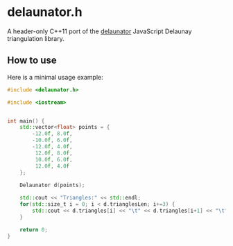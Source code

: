 # delaunator.h
A header-only C++11 port of the [delaunator](https://github.com/mapbox/delaunator) JavaScript Delaunay triangulation library. 

## How to use
Here is a minimal usage example: 
```c++
#include <delaunator.h>

#include <iostream>


int main() {   
    std::vector<float> points = {
        -12.0f, 8.0f,
        -10.0f, 6.0f,
        -12.0f, 4.0f,
         12.0f, 8.0f,
         10.0f, 6.0f,
         12.0f, 4.0f
    };
    
    Delaunator d(points);

    std::cout << "Triangles:" << std::endl;
    for(std::size_t i = 0; i < d.trianglesLen; i+=3) {
        std::cout << d.triangles[i] << "\t" << d.triangles[i+1] << "\t" << d.triangles[i+2] << std::endl;
    }

    return 0;
}
```
